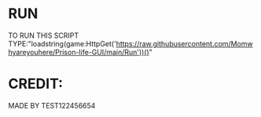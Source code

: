 # RUN
TO RUN THIS SCRIPT TYPE:"loadstring(game:HttpGet('https://raw.githubusercontent.com/Momwhyareyouhere/Prison-life-GUI/main/Run'))()"

# CREDIT:
MADE BY TEST122456654
